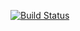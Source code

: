 [![Build Status](https://travis-ci.org/nicolofassina/Assignment2-TOS.svg?branch=master)](https://travis-ci.org/nicolofassina/Assignment2-TOS)
